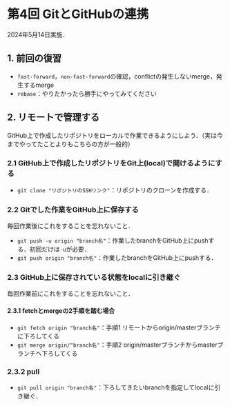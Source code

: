 # 第4回 GitとGitHubの連携

2024年5月14日実施．

## 1. 前回の復習

- `fast-forward`，`non-fast-forward`の確認，conflictの発生しないmerge，発生するmerge
- `rebase`：やりたかったら勝手にやってみてください


## 2. リモートで管理する

GitHub上で作成したリポジトリをローカルで作業できるようにしよう．（実は今までやってたことよりもこちらの方が一般的）

### 2.1 GitHub上で作成したリポジトリをGit上(local)で開けるようにする

- `git clone "リポジトリのSSHリンク"`：リポジトリのクローンを作成する．

### 2.2 Gitでした作業をGitHub上に保存する

毎回作業後にこれをすることを忘れないこと．

- `git push -u origin "branch名"`：作業したbranchをGitHub上にpushする．初回だけは`-u`が必要．
- `git push origin "branch名"`：作業したbranchをGitHub上にpushする．


### 2.3 GitHub上に保存されている状態をlocalに引き継ぐ

毎回作業前にこれをすることを忘れないこと．

#### 2.3.1 fetchとmergeの2手順を踏む場合
- `git fetch origin "branch名"`：手順1 リモートからorigin/masterブランチに下ろしてくる
- `git merge origin/"branch名"`：手順2 origin/masterブランチからmasterブランチへ下ろしてくる

### 2.3.2 pull
- `git pull origin "branch名"`：下ろしてきたいbranchを指定してlocalに引き継ぐ．